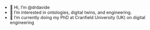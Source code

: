 - 👋 Hi, I’m @drdavide
- 👀 I’m interested in ontologies, digital twins, and engineering.
- 🌱 I’m currently doing my PhD at Cranfield University (UK) on digital engineering

<!---
drdavide/drdavide is a ✨ special ✨ repository because its `README.md` (this file) appears on your GitHub profile.
You can click the Preview link to take a look at your changes.
--->

